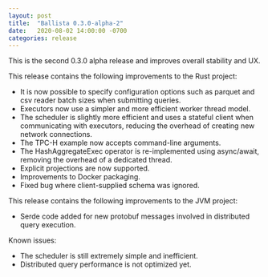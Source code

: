 ```yaml
---
layout: post
title:  "Ballista 0.3.0-alpha-2"
date:   2020-08-02 14:00:00 -0700
categories: release
---
```


This is the second 0.3.0 alpha release and improves overall stability and UX. 

This release contains the following improvements to the Rust project:

- It is now possible to specify configuration options such as parquet and csv reader batch sizes when submitting 
queries.
- Executors now use a simpler and more efficient worker thread model.
- The scheduler is slightly more efficient and uses a stateful client when communicating with executors, reducing the 
overhead of creating new network connections.
- The TPC-H example now accepts command-line arguments.
- The HashAggregateExec operator is re-implemented using async/await, removing the overhead of a dedicated thread.
- Explicit projections are now supported.
- Improvements to Docker packaging.
- Fixed bug where client-supplied schema was ignored.

This release contains the following improvements to the JVM project:

- Serde code added for new protobuf messages involved in distributed query execution.

Known issues:

- The scheduler is still extremely simple and inefficient.
- Distributed query performance is not optimized yet.

